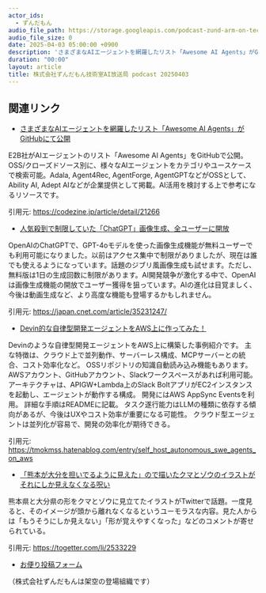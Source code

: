 ```yaml
---
actor_ids:
  - ずんだもん
audio_file_path: https://storage.googleapis.com/podcast-zund-arm-on-tech/audio/株式会社ずんだもん技術室AI放送局_podcast_20250403.mp3
audio_file_size: 0
date: 2025-04-03 05:00:00 +0900
description: 'さまざまなAIエージェントを網羅したリスト「Awesome AI Agents」がGitHubにて公開、人気殺到で制限していた「ChatGPT」画像生成、全ユーザーに開放、Devin的な自律型開発エージェントをAWS上に作ってみた！、「熊本が大分を担いでるように見えた」ので描いたクマとゾウのイラストがそれにしか見えなくなる呪い'
duration: "00:00"
layout: article
title: 株式会社ずんだもん技術室AI放送局 podcast 20250403
---
```


## 関連リンク


- [さまざまなAIエージェントを網羅したリスト「Awesome AI Agents」がGitHubにて公開](https://codezine.jp/article/detail/21266)  


E2B社がAIエージェントのリスト「Awesome AI Agents」をGitHubで公開。OSS/クローズドソース別に、様々なAIエージェントをカテゴリやユースケースで検索可能。Adala, Agent4Rec, AgentForge, AgentGPTなどがOSSとして、Ability AI, Adept AIなどが企業提供として掲載。AI活用を検討する上で参考になるリソースです。


引用元: https://codezine.jp/article/detail/21266


- [人気殺到で制限していた「ChatGPT」画像生成、全ユーザーに開放](https://japan.cnet.com/article/35231247/)  


OpenAIのChatGPTで、GPT-4oモデルを使った画像生成機能が無料ユーザーでも利用可能になりました。以前はアクセス集中で制限がありましたが、現在は誰でも使えるようになっています。話題のジブリ風画像生成も試せます。ただし、無料版は1日の生成回数に制限があります。AI開発競争が激化する中で、OpenAIは画像生成機能の開放でユーザー獲得を狙っています。AIの進化は目覚ましく、今後は動画生成など、より高度な機能も登場するかもしれません。

引用元: https://japan.cnet.com/article/35231247/


- [Devin的な自律型開発エージェントをAWS上に作ってみた！](https://tmokmss.hatenablog.com/entry/self_host_autonomous_swe_agents_on_aws)  


Devinのような自律型開発エージェントをAWS上に構築した事例紹介です。
主な特徴は、クラウド上で並列動作、サーバーレス構成、MCPサーバーとの統合、コスト効率化など。
OSSリポジトリの知識自動読み込み機能もあります。
AWSアカウント、GitHubアカウント、Slackワークスペースがあれば利用可能。
アーキテクチャは、APIGW+Lambda上のSlack BoltアプリがEC2インスタンスを起動し、エージェントが動作する構成。
開発にはAWS AppSync Eventsを利用。
詳細な手順はREADMEに記載。
タスク遂行能力はLLMの種類に依存する傾向があるが、今後はUXやコスト効率が重要になる可能性。
クラウド型エージェントは並列化が容易で、開発の効率化が期待できる。


引用元: https://tmokmss.hatenablog.com/entry/self_host_autonomous_swe_agents_on_aws


- [「熊本が大分を担いでるように見えた」ので描いたクマとゾウのイラストがそれにしか見えなくなる呪い](https://togetter.com/li/2533229)  


熊本県と大分県の形をクマとゾウに見立てたイラストがTwitterで話題。一度見ると、そのイメージが頭から離れなくなるというユーモラスな内容。見た人からは「もうそうにしか見えない」「形が覚えやすくなった」などのコメントが寄せられている。


引用元: https://togetter.com/li/2533229



- [お便り投稿フォーム](https://forms.gle/ffg4JTfqdiqK62qf9)

（株式会社ずんだもんは架空の登場組織です）
